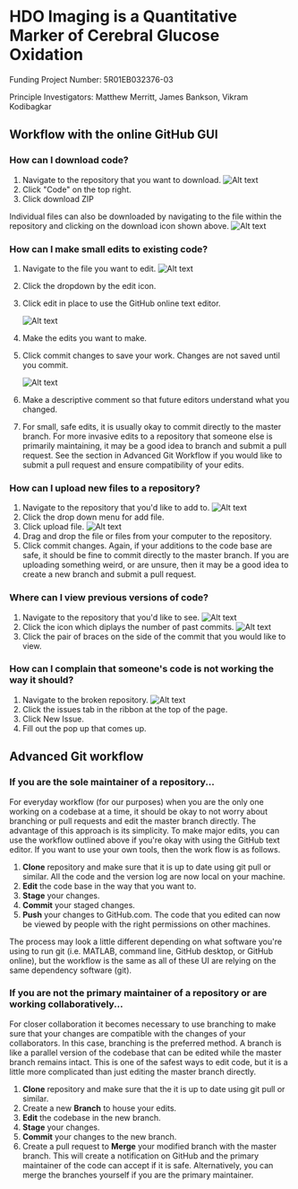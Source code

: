 <h1> HDO Imaging is a Quantitative Marker of Cerebral Glucose Oxidation </h1>

Funding Project Number: 5R01EB032376-03

Principle Investigators: Matthew Merritt, James Bankson, Vikram Kodibagkar

<h2> Workflow with the online GitHub GUI </h2>
<h3><b>How can I download code?</b></h3>

1. Navigate to the repository that you want to download. 
    ![Alt text](../media/download_repo.png)
2. Click "Code" on the top right.
3. Click download ZIP

Individual files can also be downloaded by navigating to the file within the repository and clicking
on the download icon shown above. 
![Alt text](../media/download_file.png)

<h3><b>How can I make small edits to existing code?</b></h3>

1. Navigate to the file you want to edit.
    ![Alt text](../media/edit_file1.png)
2. Click the dropdown by the edit icon.
3. Click edit in place to use the GitHub online text editor.

    ![Alt text](../media/edit_file2.png)
4. Make the edits you want to make.
5. Click commit changes to save your work. Changes are not saved until you commit. 

    ![Alt text](../media/edit_file3.png)
6. Make a descriptive comment so that future editors understand what you changed.
7. For small, safe edits, it is usually okay to commit directly to the master branch. For more invasive
edits to a repository that someone else is primarily maintaining, it may be a good idea to branch and 
submit a pull request. See the section in Advanced Git Workflow if you would like to submit a pull 
request and ensure compatibility of your edits.  

<h3><b>How can I upload new files to a repository?</b></h3>

1. Navigate to the repository that you'd like to add to.
    ![Alt text](../media/add_file1.png)
2. Click the drop down menu for add file. 
3. Click upload file. 
    ![Alt text](../media/add_file2.png)
4. Drag and drop the file or files from your computer to the repository.
5. Click commit changes. Again, if your additions to the code base are safe, it
should be fine to commit directly to the master branch. If you are uploading something weird,
or are unsure, then it may be a good idea to create a new branch and submit a pull request. 

<h3><b>Where can I view previous versions of code?</b></h3>

1. Navigate to the repository that you'd like to see.
    ![Alt text](../media/history1.png)
2. Click the icon which diplays the number of past commits.
    ![Alt text](../media/history2.png)
3. Click the pair of braces on the side of the commit that you would like to view. 

<h3><b>How can I complain that someone's code is not working the way it should?</b></h3>

1. Navigate to the broken repository. 
    ![Alt text](../media/issues.png)
2. Click the issues tab in the ribbon at the top of the page. 
3. Click New Issue. 
4. Fill out the pop up that comes up. 

<h2>  Advanced Git workflow </h2>
<h3><b>If you are the sole maintainer of a repository...</b></h3>
For everyday workflow (for our purposes) when you are the only one working on a codebase at a time,
it should be okay to not worry about branching or pull requests and edit the master branch directly.
The advantage of this approach is its simplicity. To make major edits, you can use the workflow outlined
above if you're okay with using the GitHub text editor. If you want to use your own tools, then the
work flow is as follows. 

1. <b>Clone</b> repository and make sure that it is up to date using git pull or similar. All the code and 
the version log are now local on your machine.  
2. <b>Edit</b> the code base in the way that you want to. 
3. <b>Stage</b> your changes. 
4. <b>Commit</b> your staged changes.
5. <b>Push</b> your changes to GitHub.com. The code that you edited can now be viewed by people with the right
permissions on other machines. 

The process may look a little different depending on what software you're using to run git (i.e. MATLAB, command line, 
GitHub desktop, or GitHub online), but the workflow is the same as all of these UI are relying on the same dependency software (git). 



<h3><b>If you are not the primary maintainer of a repository or are working collaboratively...</b></h3>
For closer collaboration it becomes necessary to use branching to make sure that your changes
are compatible with the changes of your collaborators. In this case, branching is the preferred method.
A branch is like a parallel version of the codebase that can be edited while the master branch remains 
intact. This is one of the safest ways to edit code, but it is a little more complicated than just editing
the master branch directly.

1. <b>Clone</b> repository and make sure that the it is up to date using git pull or similar. 
2. Create a new <b>Branch</b> to house your edits. 
3. <b>Edit</b> the codebase in the new branch.
4. <b>Stage</b> your changes.
5. <b>Commit</b> your changes to the new branch.
6. Create a pull request to <b>Merge</b> your modified branch with the master branch. This will
create a notification on GitHub and the primary maintainer of the code can accept if it is safe.
Alternatively, you can merge the branches yourself if you are the primary maintainer. 
